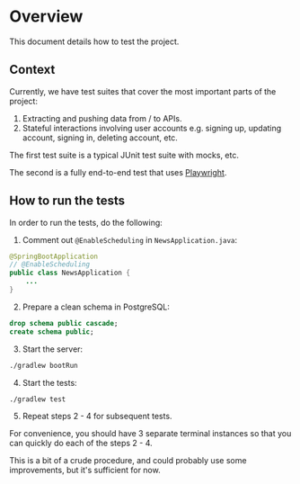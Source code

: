 # Overview

This document details how to test the project.

## Context

Currently, we have test suites that cover the most important parts of the project:

1. Extracting and pushing data from / to APIs.
2. Stateful interactions involving user accounts e.g. signing up, updating account, signing in, deleting account, etc.

The first test suite is a typical JUnit test suite with mocks, etc.

The second is a fully end-to-end test that uses [Playwright](https://playwright.dev/java/).

## How to run the tests

In order to run the tests, do the following:

1. Comment out `@EnableScheduling` in `NewsApplication.java`:

```java
@SpringBootApplication
// @EnableScheduling
public class NewsApplication {
    ...
}
```

2. Prepare a clean schema in PostgreSQL:

```sql
drop schema public cascade;
create schema public;
```

3. Start the server:

```bash
./gradlew bootRun
```

4. Start the tests:

```bash
./gradlew test
```

5. Repeat steps 2 - 4 for subsequent tests.

For convenience, you should have 3 separate terminal instances so that you can quickly do each of the steps 2 - 4.

This is a bit of a crude procedure, and could probably use some improvements, but it's sufficient for now.
